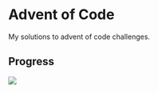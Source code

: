 # Advent of Code

My solutions to advent of code challenges.

## Progress

![](https://geps.dev/progress/2)
